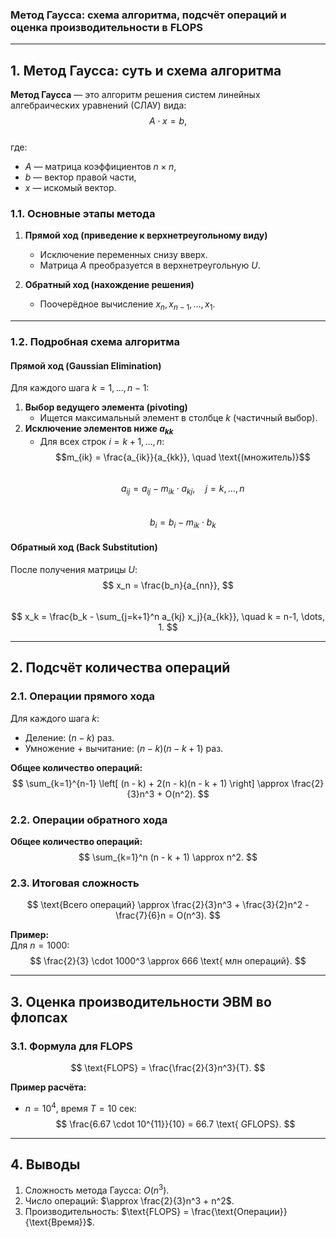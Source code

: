### **Метод Гаусса: схема алгоритма, подсчёт операций и оценка производительности в FLOPS**

---

## **1. Метод Гаусса: суть и схема алгоритма**
**Метод Гаусса** — это алгоритм решения систем линейных алгебраических уравнений (СЛАУ) вида:  
$$ A \cdot x = b, $$  
где:
- $A$ — матрица коэффициентов $n \times n$,  
- $b$ — вектор правой части,  
- $x$ — искомый вектор.

### **1.1. Основные этапы метода**
1. **Прямой ход (приведение к верхнетреугольному виду)**  
   - Исключение переменных снизу вверх.  
   - Матрица $A$ преобразуется в верхнетреугольную $U$.  

2. **Обратный ход (нахождение решения)**  
   - Поочерёдное вычисление $x_n, x_{n-1}, \dots, x_1$.  

---

### **1.2. Подробная схема алгоритма**
#### **Прямой ход (Gaussian Elimination)**
Для каждого шага $k = 1, \dots, n-1$:  
1. **Выбор ведущего элемента (pivoting)**  
   - Ищется максимальный элемент в столбце $k$ (частичный выбор).  
2. **Исключение элементов ниже $a_{kk}$**  
   - Для всех строк $i = k+1, \dots, n$:  
     $$m_{ik} = \frac{a_{ik}}{a_{kk}}, \quad \text{(множитель)}$$  
     $$ a_{ij} = a_{ij} - m_{ik} \cdot a_{kj}, \quad j = k, \dots, n $$  
     $$ b_i = b_i - m_{ik} \cdot b_k $$  

#### **Обратный ход (Back Substitution)**
После получения матрицы $U$:  
$$ x_n = \frac{b_n}{a_{nn}}, $$  
$$ x_k = \frac{b_k - \sum_{j=k+1}^n a_{kj} x_j}{a_{kk}}, \quad k = n-1, \dots, 1. $$  

---

## **2. Подсчёт количества операций**
### **2.1. Операции прямого хода**
Для каждого шага $k$:  
- Деление: $(n - k)$ раз.  
- Умножение + вычитание: $(n - k)(n - k + 1)$ раз.  

**Общее количество операций:**  
$$ \sum_{k=1}^{n-1} \left[ (n - k) + 2(n - k)(n - k + 1) \right] \approx \frac{2}{3}n^3 + O(n^2). $$  

### **2.2. Операции обратного хода**
**Общее количество операций:**  
$$ \sum_{k=1}^n (n - k + 1) \approx n^2. $$  

### **2.3. Итоговая сложность**
$$ \text{Всего операций} \approx \frac{2}{3}n^3 + \frac{3}{2}n^2 - \frac{7}{6}n = O(n^3). $$  

**Пример:**  
Для $n = 1000$:  
$$ \frac{2}{3} \cdot 1000^3 \approx 666 \text{ млн операций}. $$  

---

## **3. Оценка производительности ЭВМ во флопсах**
### **3.1. Формула для FLOPS**
$$ \text{FLOPS} = \frac{\frac{2}{3}n^3}{T}. $$  

**Пример расчёта:**  
- $n = 10^4$, время $T = 10$ сек:  
$$ \frac{6.67 \cdot 10^{11}}{10} = 66.7 \text{ GFLOPS}. $$  

---

## **4. Выводы**
1. Сложность метода Гаусса: $O(n^3)$.  
2. Число операций: $\approx \frac{2}{3}n^3 + n^2$.  
3. Производительность: $\text{FLOPS} = \frac{\text{Операции}}{\text{Время}}$.

